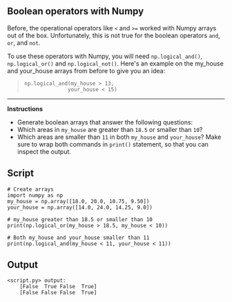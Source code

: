 ## Boolean operators with Numpy

Before, the operational operators like `<` and `>=` worked with Numpy arrays out of the box. Unfortunately, this is not true for the boolean operators `and`, `or`, and `not`.

To use these operators with Numpy, you will need `np.logical_and()`, `np.logical_or()` and `np.logical_not()`. Here's an example on the my_house and your_house arrays from before to give you an idea:

> ```
> np.logical_and(my_house > 13,
>               your_house < 15)
> ```

<hr>

**Instructions**
* Generate boolean arrays that answer the following questions:
* Which areas in `my_house` are greater than `18.5` or smaller than `10`?
* Which areas are smaller than `11` in both `my_house` and `your_house`? Make sure to wrap both commands in `print()` statement, so that you can inspect the output.

## Script
```
# Create arrays
import numpy as np
my_house = np.array([18.0, 20.0, 10.75, 9.50])
your_house = np.array([14.0, 24.0, 14.25, 9.0])

# my_house greater than 18.5 or smaller than 10
print(np.logical_or(my_house > 18.5, my_house < 10))

# Both my_house and your_house smaller than 11
print(np.logical_and(my_house < 11, your_house < 11))
```

## Output
```
<script.py> output:
    [False  True False  True]
    [False False False  True]
```